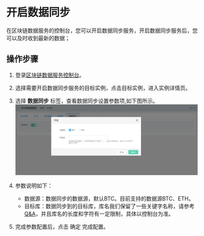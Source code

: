 # 开启数据同步

在区块链数据服务的控制台，您可以开启数据同步服务，开启数据同步服务后，您可以及时收到最新的数据；
## 操作步骤

1.  登录[区块链数据服务控制台](https://bds-console.jdcloud.com/block/list)。 
2.  选择需要开启数据同步服务的目标实例，点击目标实例，进入实例详情页。
3.  选择 **数据同步** 标签，查看数据同步设置参数项,如下图所示。
![开启数据同步服务](Pic/开启区块链数据同步服务.png)
4.  参数说明如下：
    * 数据源：数据同步的数据源，默认BTC。目前支持的数据源BTC、ETH。
    * 目标库：数据同步到的目标库，库名我们保留了一些关键字名称，请参考 [Q&A](https://www.jdcloud.com/help/detail/75/isCatalog/1)，并且库名的长度和字符有一定限制，具体以控制台为准。

5. 完成参数配置后，点击 确定 完成配置。

